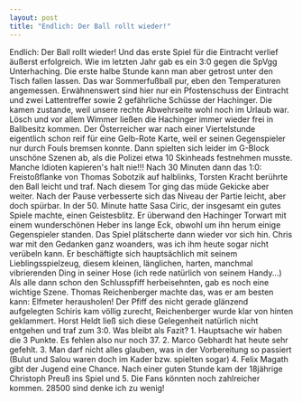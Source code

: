 ```yaml
---
layout: post
title: "Endlich: Der Ball rollt wieder!"
---
```


Endlich: Der Ball rollt wieder! Und das erste Spiel für die Eintracht verlief äußerst erfolgreich. Wie im letzten Jahr gab es ein 3:0 gegen die SpVgg Unterhaching. Die erste halbe Stunde kann man aber getrost unter den Tisch fallen lassen. Das war Sommerfußball pur, eben den Temperaturen angemessen. Erwähnenswert sind hier nur ein Pfostenschuss der Eintracht und zwei Lattentreffer sowie 2 gefährliche Schüsse der Hachinger. Die kamen zustande, weil unsere rechte Abwehrseite wohl noch im Urlaub war. Lösch und vor allem Wimmer ließen die Hachinger immer wieder frei in Ballbesitz kommen. Der Österreicher war nach einer Viertelstunde eigentlich schon reif für eine Gelb-Rote Karte, weil er seinen Gegenspieler nur durch Fouls bremsen konnte. Dann spielten sich leider im G-Block unschöne Szenen ab, als die Polizei etwa 10 Skinheads festnehmen musste. Manche Idioten kapieren's halt nie!!! Nach 30 Minuten dann das 1:0: Freistoßflanke von Thomas Sobotzik auf halblinks, Torsten Kracht berührte den Ball leicht und traf. Nach diesem Tor ging das müde Gekicke aber weiter. Nach der Pause verbesserte sich das Niveau der Partie leicht, aber doch spürbar. In der 50. Minute hatte Sasa Ciric, der insgesamt ein gutes Spiele machte, einen Geistesblitz. Er überwand den Hachinger Torwart mit einem wunderschönen Heber ins lange Eck, obwohl um ihn herum einige Gegenspieler standen. Das Spiel plätscherte dann wieder vor sich hin. Chris war mit den Gedanken ganz woanders, was ich ihm heute sogar nicht verübeln kann. Er beschäftigte sich hauptsächlich mit seinem Lieblingsspielzeug, diesem kleinen, länglichen, harten, manchmal vibrierenden Ding in seiner Hose (ich rede natürlich von seinem Handy...) Als alle dann schon den Schlusspfiff herbeisehnten, gab es noch eine wichtige Szene. Thomas Reichenberger machte das, was er am besten kann: Elfmeter herausholen! Der Pfiff des nicht gerade glänzend aufgelegten Schiris kam völlig zurecht, Reichenberger wurde klar von hinten geklammert. Horst Heldt ließ sich diese Gelegenheit natürlich nicht entgehen und traf zum 3:0. Was bleibt als Fazit? 1. Hauptsache wir haben die 3 Punkte. Es fehlen also nur noch 37. 2. Marco Gebhardt hat heute sehr gefehlt. 3. Man darf nicht alles glauben, was in der Vorbereitung so passiert (Bulut und Salou waren doch im Kader bzw. spielten sogar) 4. Felix Magath gibt der Jugend eine Chance. Nach einer guten Stunde kam der 18jährige Christoph Preuß ins Spiel und 5. Die Fans könnten noch zahlreicher kommen. 28500 sind denke ich zu wenig!
